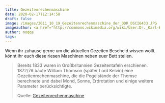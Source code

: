 ```yaml
---
title: Gezeitenrechenmaschine
date: 2020-02-17T12:14:58
draft: false
image: /images/2011_10_19_Gezeitenrechenmaschine_der_DDR_DSCI6433.JPG
imageauthor: <a href="http://commons.wikimedia.org/wiki/User:Dr._Karl-Heinz_Hochhaus" title="User:Dr. Karl-Heinz Hochhaus">Dr. Karl-Heinz Hochhaus</a>
author: noqqe
tags:
---
```


Wenn ihr zuhause gerne um die aktuellen Gezeiten Bescheid wissen wollt, könnt
ihr euch diese riesen Maschinen neben euer Bett stellen.

> Bereits 1833 waren in Großbritannien Gezeitentafeln erschienen. 1872/76 baute
> William Thomson (später Lord Kelvin) eine Gezeitenrechenmaschine, die die
> Pegelstände der Themse berechnete und dabei Mond, Sonne, Erdrotation und
> einige weitere Parameter berücksichtigte.
>
> Quelle: [Gezeitenrechenmaschine](https://de.wikipedia.org/wiki/Gezeitenrechenmaschine)

